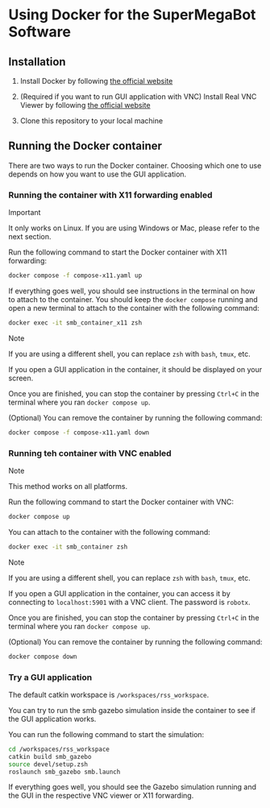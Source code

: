 # Using Docker for the SuperMegaBot Software

## Installation
1. Install Docker by following [the official website](https://docs.docker.com/get-docker/)

2. (Required if you want to run GUI application with VNC) Install Real VNC Viewer by following [the official website](https://www.realvnc.com/en/connect/download/viewer)

3. Clone this repository to your local machine

## Running the Docker container

There are two ways to run the Docker container. Choosing which one to use depends on how you want to use the GUI application.

### Running the container with X11 forwarding enabled

> [!IMPORTANT]  
> It only works on Linux. If you are using Windows or Mac, please refer to the next section.

Run the following command to start the Docker container with X11 forwarding:

```bash
docker compose -f compose-x11.yaml up
```

If everything goes well, you should see instructions in the terminal on how to attach to the container. You should keep the `docker compose` running and open a new terminal to attach to the container with the following command:

```bash
docker exec -it smb_container_x11 zsh 
```

> [!NOTE]
> If you are using a different shell, you can replace `zsh` with `bash`, `tmux`, etc.

If you open a GUI application in the container, it should be displayed on your screen.

Once you are finished, you can stop the container by pressing `Ctrl+C` in the terminal where you ran `docker compose up`.

(Optional) You can remove the container by running the following command:

```bash
docker compose -f compose-x11.yaml down
```

### Running teh container with VNC enabled
> [!NOTE]  
> This method works on all platforms.

Run the following command to start the Docker container with VNC:

```bash
docker compose up
```

You can attach to the container with the following command:

```bash
docker exec -it smb_container zsh
```

> [!NOTE]
> If you are using a different shell, you can replace `zsh` with `bash`, `tmux`, etc.

If you open a GUI application in the container, you can access it by connecting to `localhost:5901` with a VNC client. The password is `robotx`.

Once you are finished, you can stop the container by pressing `Ctrl+C` in the terminal where you ran `docker compose up`.

(Optional) You can remove the container by running the following command:

```bash
docker compose down
```

### Try a GUI application

The default catkin workspace is `/workspaces/rss_workspace`. 

You can try to run the smb gazebo simulation inside the container to see if the GUI application works. 

You can run the following command to start the simulation:

```bash
cd /workspaces/rss_workspace
catkin build smb_gazebo
source devel/setup.zsh
roslaunch smb_gazebo smb.launch
```

If everything goes well, you should see the Gazebo simulation running and the GUI in the respective VNC viewer or X11 forwarding.
